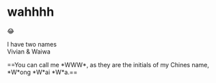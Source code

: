 # **wahhhh**
:joy:
<p>I have two names<br>
  Vivian & Waiwa</p>
<p>==You can call me *WWW*, as they are the initials of my Chines name, *W*ong *W*ai *W*a.==<br>
